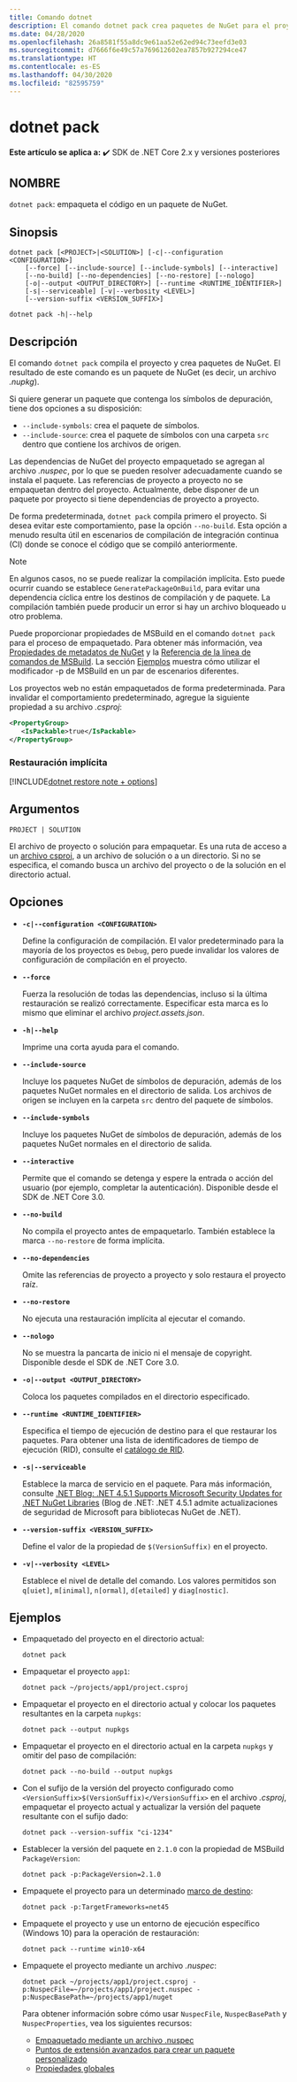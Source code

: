 ```yaml
---
title: Comando dotnet
description: El comando dotnet pack crea paquetes de NuGet para el proyecto de .NET Core.
ms.date: 04/28/2020
ms.openlocfilehash: 26a8581f55a8dc9e61aa52e62ed94c73eefd3e03
ms.sourcegitcommit: d7666f6e49c57a769612602ea7857b927294ce47
ms.translationtype: HT
ms.contentlocale: es-ES
ms.lasthandoff: 04/30/2020
ms.locfileid: "82595759"
---
```

# <a name="dotnet-pack"></a>dotnet pack

**Este artículo se aplica a:** ✔️ SDK de .NET Core 2.x y versiones posteriores

## <a name="name"></a>NOMBRE

`dotnet pack`: empaqueta el código en un paquete de NuGet.

## <a name="synopsis"></a>Sinopsis

```dotnetcli
dotnet pack [<PROJECT>|<SOLUTION>] [-c|--configuration <CONFIGURATION>]
    [--force] [--include-source] [--include-symbols] [--interactive]
    [--no-build] [--no-dependencies] [--no-restore] [--nologo]
    [-o|--output <OUTPUT_DIRECTORY>] [--runtime <RUNTIME_IDENTIFIER>]
    [-s|--serviceable] [-v|--verbosity <LEVEL>]
    [--version-suffix <VERSION_SUFFIX>]

dotnet pack -h|--help
```

## <a name="description"></a>Descripción

El comando `dotnet pack` compila el proyecto y crea paquetes de NuGet. El resultado de este comando es un paquete de NuGet (es decir, un archivo *.nupkg*).

Si quiere generar un paquete que contenga los símbolos de depuración, tiene dos opciones a su disposición:

- `--include-symbols`: crea el paquete de símbolos.
- `--include-source`: crea el paquete de símbolos con una carpeta `src` dentro que contiene los archivos de origen.

Las dependencias de NuGet del proyecto empaquetado se agregan al archivo *.nuspec*, por lo que se pueden resolver adecuadamente cuando se instala el paquete. Las referencias de proyecto a proyecto no se empaquetan dentro del proyecto. Actualmente, debe disponer de un paquete por proyecto si tiene dependencias de proyecto a proyecto.

De forma predeterminada, `dotnet pack` compila primero el proyecto. Si desea evitar este comportamiento, pase la opción `--no-build`. Esta opción a menudo resulta útil en escenarios de compilación de integración continua (CI) donde se conoce el código que se compiló anteriormente.

> [!NOTE]
> En algunos casos, no se puede realizar la compilación implícita. Esto puede ocurrir cuando se establece `GeneratePackageOnBuild`, para evitar una dependencia cíclica entre los destinos de compilación y de paquete. La compilación también puede producir un error si hay un archivo bloqueado u otro problema.

Puede proporcionar propiedades de MSBuild en el comando `dotnet pack` para el proceso de empaquetado. Para obtener más información, vea [Propiedades de metadatos de NuGet](csproj.md#nuget-metadata-properties) y la [Referencia de la línea de comandos de MSBuild](/visualstudio/msbuild/msbuild-command-line-reference). La sección [Ejemplos](#examples) muestra cómo utilizar el modificador -p de MSBuild en un par de escenarios diferentes.

Los proyectos web no están empaquetados de forma predeterminada. Para invalidar el comportamiento predeterminado, agregue la siguiente propiedad a su archivo *.csproj*:

```xml
<PropertyGroup>
   <IsPackable>true</IsPackable>
</PropertyGroup>
```

### <a name="implicit-restore"></a>Restauración implícita

[!INCLUDE[dotnet restore note + options](~/includes/dotnet-restore-note-options.md)]

## <a name="arguments"></a>Argumentos

`PROJECT | SOLUTION`

  El archivo de proyecto o solución para empaquetar. Es una ruta de acceso a un [archivo csproj](csproj.md), a un archivo de solución o a un directorio. Si no se especifica, el comando busca un archivo del proyecto o de la solución en el directorio actual.

## <a name="options"></a>Opciones

- **`-c|--configuration <CONFIGURATION>`**

  Define la configuración de compilación. El valor predeterminado para la mayoría de los proyectos es `Debug`, pero puede invalidar los valores de configuración de compilación en el proyecto.

- **`--force`**

  Fuerza la resolución de todas las dependencias, incluso si la última restauración se realizó correctamente. Especificar esta marca es lo mismo que eliminar el archivo *project.assets.json*.

- **`-h|--help`**

  Imprime una corta ayuda para el comando.

- **`--include-source`**

  Incluye los paquetes NuGet de símbolos de depuración, además de los paquetes NuGet normales en el directorio de salida. Los archivos de origen se incluyen en la carpeta `src` dentro del paquete de símbolos.

- **`--include-symbols`**

  Incluye los paquetes NuGet de símbolos de depuración, además de los paquetes NuGet normales en el directorio de salida.

- **`--interactive`**

  Permite que el comando se detenga y espere la entrada o acción del usuario (por ejemplo, completar la autenticación). Disponible desde el SDK de .NET Core 3.0.

- **`--no-build`**

  No compila el proyecto antes de empaquetarlo. También establece la marca `--no-restore` de forma implícita.

- **`--no-dependencies`**

  Omite las referencias de proyecto a proyecto y solo restaura el proyecto raíz.

- **`--no-restore`**

  No ejecuta una restauración implícita al ejecutar el comando.

- **`--nologo`**

  No se muestra la pancarta de inicio ni el mensaje de copyright. Disponible desde el SDK de .NET Core 3.0.

- **`-o|--output <OUTPUT_DIRECTORY>`**

  Coloca los paquetes compilados en el directorio especificado.

- **`--runtime <RUNTIME_IDENTIFIER>`**

  Especifica el tiempo de ejecución de destino para el que restaurar los paquetes. Para obtener una lista de identificadores de tiempo de ejecución (RID), consulte el [catálogo de RID](../rid-catalog.md).

- **`-s|--serviceable`**

  Establece la marca de servicio en el paquete. Para más información, consulte [.NET Blog: .NET 4.5.1 Supports Microsoft Security Updates for .NET NuGet Libraries](https://aka.ms/nupkgservicing) (Blog de .NET: .NET 4.5.1 admite actualizaciones de seguridad de Microsoft para bibliotecas NuGet de .NET).

- **`--version-suffix <VERSION_SUFFIX>`**

  Define el valor de la propiedad de `$(VersionSuffix)` en el proyecto.

- **`-v|--verbosity <LEVEL>`**

  Establece el nivel de detalle del comando. Los valores permitidos son `q[uiet]`, `m[inimal]`, `n[ormal]`, `d[etailed]` y `diag[nostic]`.

## <a name="examples"></a>Ejemplos

- Empaquetado del proyecto en el directorio actual:

  ```dotnetcli
  dotnet pack
  ```

- Empaquetar el proyecto `app1`:

  ```dotnetcli
  dotnet pack ~/projects/app1/project.csproj
  ```

- Empaquetar el proyecto en el directorio actual y colocar los paquetes resultantes en la carpeta `nupkgs`:

  ```dotnetcli
  dotnet pack --output nupkgs
  ```

- Empaquetar el proyecto en el directorio actual en la carpeta `nupkgs` y omitir del paso de compilación:

  ```dotnetcli
  dotnet pack --no-build --output nupkgs
  ```

- Con el sufijo de la versión del proyecto configurado como `<VersionSuffix>$(VersionSuffix)</VersionSuffix>` en el archivo *.csproj*, empaquetar el proyecto actual y actualizar la versión del paquete resultante con el sufijo dado:

  ```dotnetcli
  dotnet pack --version-suffix "ci-1234"
  ```

- Establecer la versión del paquete en `2.1.0` con la propiedad de MSBuild `PackageVersion`:

  ```dotnetcli
  dotnet pack -p:PackageVersion=2.1.0
  ```

- Empaquete el proyecto para un determinado [marco de destino](../../standard/frameworks.md):

  ```dotnetcli
  dotnet pack -p:TargetFrameworks=net45
  ```

- Empaquete el proyecto y use un entorno de ejecución específico (Windows 10) para la operación de restauración:

  ```dotnetcli
  dotnet pack --runtime win10-x64
  ```

- Empaquete el proyecto mediante un archivo *.nuspec*:

  ```dotnetcli
  dotnet pack ~/projects/app1/project.csproj -p:NuspecFile=~/projects/app1/project.nuspec -p:NuspecBasePath=~/projects/app1/nuget
  ```

  Para obtener información sobre cómo usar `NuspecFile`, `NuspecBasePath` y `NuspecProperties`, vea los siguientes recursos:
  
  - [Empaquetado mediante un archivo .nuspec](https://docs.microsoft.com/nuget/reference/msbuild-targets#packing-using-a-nuspec)
  - [Puntos de extensión avanzados para crear un paquete personalizado](https://docs.microsoft.com/nuget/reference/msbuild-targets#advanced-extension-points-to-create-customized-package)
  - [Propiedades globales](https://docs.microsoft.com/visualstudio/msbuild/msbuild-properties?view=vs-2019#global-properties)
